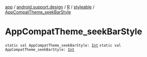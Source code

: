 [app](../../../index.md) / [android.support.design](../../index.md) / [R](../index.md) / [styleable](index.md) / [AppCompatTheme_seekBarStyle](./-app-compat-theme_seek-bar-style.md)

# AppCompatTheme_seekBarStyle

`static val AppCompatTheme_seekBarStyle: `[`Int`](https://kotlinlang.org/api/latest/jvm/stdlib/kotlin/-int/index.html)
`static val AppCompatTheme_seekBarStyle: `[`Int`](https://kotlinlang.org/api/latest/jvm/stdlib/kotlin/-int/index.html)